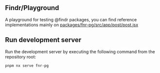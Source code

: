 ## Findr/Playground

A playground for testing @findr packages, you can find reference implementations mainly on [packages/fnr-pg/src/app/post/post.jsx](./src/app/post/post.jsx)

## Run development server

Run the development server by executing the following command from the repository root:

```sh
pnpm nx serve fnr-pg
```
